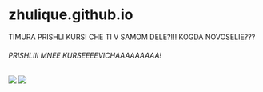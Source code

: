 # zhulique.github.io

TIMURA PRISHLI KURS! CHE TI V SAMOM DELE?!!! 
KOGDA NOVOSELIE???

<!DOCTYPE html>
<html>
<head>
</head>
<h6>PRISHLIII MNEE KURSEEEEVICHAAAAAAAAA!</h6>
<body>
 <img src=https://images.unsplash.com/photo-1542831371-29b0f74f9713?ixid=MnwxMjA3fDB8MHxzZWFyY2h8MXx8aHRtbHxlbnwwfHwwfHw%3D&ixlib=rb-1.2.1&auto=format&fit=crop&w=500&q=60>
 <img src=https://www.meme-arsenal.com/memes/7eb0428f264a023f379a158e4260d1ba.jpg>
</body>

</html> 
